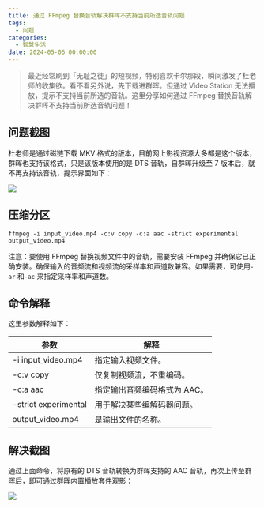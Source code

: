 ```yaml
---
title: 通过 FFmpeg 替换音轨解决群晖不支持当前所选音轨问题
tags:
  - 问题
categories:
  - 智慧生活
date: 2024-05-06 00:00:00
---
```


> 最近经常刷到「无耻之徒」的短视频，特别喜欢卡尔那段，瞬间激发了杜老师的收集欲。看不看另外说，先下载进群晖。但通过 Video Station 无法播放，提示不支持当前所选的音轨。这里分享如何通过 FFmpeg 替换音轨解决群晖不支持当前所选音轨问题！

<!-- more -->

## 问题截图

杜老师是通过磁链下载 MKV 格式的版本，目前网上影视资源大多都是这个版本，群晖也支持该格式，只是该版本使用的是 DTS 音轨，自群晖升级至 7 版本后，就不再支持该音轨，提示界面如下：

![](https://cdn.dusays.com/2024/05/704-1.jpg)

## 压缩分区

```
ffmpeg -i input_video.mp4 -c:v copy -c:a aac -strict experimental output_video.mp4
```

注意：要使用 FFmpeg 替换视频文件中的音轨，需要安装 FFmpeg 并确保它已正确安装。确保输入的音频流和视频流的采样率和声道数兼容。如果需要，可使用`-ar` 和`-ac` 来指定采样率和声道数。

## 命令解释

这里参数解释如下：

| 参数 | 解释 |
| - | - |
| -i input_video.mp4 | 指定输入视频文件。 |
| -c:v copy | 仅复制视频流，不重编码。 |
| -c:a aac | 指定输出音频编码格式为 AAC。 |
| -strict experimental | 用于解决某些编解码器问题。 |
| output_video.mp4 | 是输出文件的名称。 |

## 解决截图

通过上面命令，将原有的 DTS 音轨转换为群晖支持的 AAC 音轨，再次上传至群晖后，即可通过群晖内置播放套件观影：

![](https://cdn.dusays.com/2024/05/704-2.jpg)